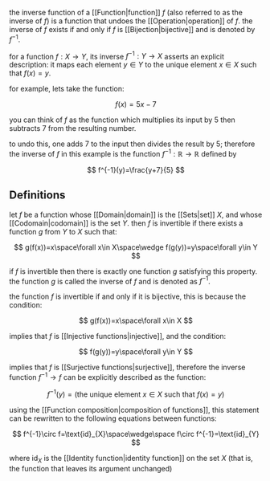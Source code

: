 the inverse function of a [[Function|function]] $f$ (also referred to as the inverse of $f$) is a function that undoes the [[Operation|operation]] of $f$. the inverse of $f$ exists if and only if $f$ is [[Bijection|bijective]] and is denoted by $f^{-1}$.

for a function $f:X\rightarrow Y$, its inverse $f^{-1}:Y\rightarrow X$ asserts an explicit description: it maps each element $y\in Y$ to the unique element $x\in X$ such that $f(x)=y$.

for example, lets take the function:

$$
f(x)=5x-7
$$

you can think of $f$ as the function which multiplies its input by 5 then subtracts 7 from the resulting number.

to undo this, one adds 7 to the input then divides the result by 5; therefore the inverse of $f$ in this example is the function $f^{-1}:\mathbb{R}\rightarrow\mathbb{R}$ defined by

$$
f^{-1}(y)=\frac{y+7}{5}
$$

## Definitions

let $f$ be a function whose [[Domain|domain]] is the [[Sets|set]] $X$, and whose [[Codomain|codomain]] is the set $Y$. then $f$ is invertible if there exists a function $g$ from $Y$ to $X$ such that: 

$$
g(f(x))=x\space\forall x\in X\space\wedge f(g(y))=y\space\forall y\in Y
$$

if $f$ is invertible then there is exactly one function $g$ satisfying this property. the function $g$ is called the inverse of $f$ and is denoted as $f^{-1}$.

the function $f$ is invertible if and only if it is bijective, this is because the condition:

$$
g(f(x))=x\space\forall x\in X
$$

implies that $f$ is [[Injective functions|injective]], and the condition:

$$
f(g(y))=y\space\forall y\in Y
$$

implies that $f$ is [[Surjective functions|surjective]], therefore the inverse function $f^{-1}\rightarrow f$ can be explicitly described as the function:

$$
f^{-1}(y)=(\text{the unique element $x\in X$ such that }f(x)=y)
$$

using the [[Function composition|composition of functions]], this statement can be rewritten to the following equations between functions:

$$
f^{-1}\circ f=\text{id}_{X}\space\wedge\space f\circ f^{-1}=\text{id}_{Y}
$$

where $\text{id}_{X}$ is the [[Identity function|identity function]] on the set $X$ (that is, the function that leaves its argument unchanged)